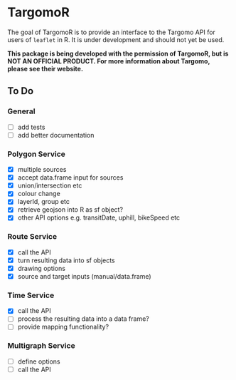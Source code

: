 
<!-- README.md is generated from README.Rmd. Please edit that file -->

# TargomoR

The goal of TargomoR is to provide an interface to the Targomo API for
users of `leaflet` in R. It is under development and should not yet be
used.

**This package is being developed with the permission of TargomoR, but
is NOT AN OFFICIAL PRODUCT. For more information about Targomo, please
see their website.**

## To Do

### General

  - [ ] add tests
  - [ ] add better documentation

### Polygon Service

  - [x] multiple sources
  - [x] accept data.frame input for sources
  - [x] union/intersection etc
  - [x] colour change
  - [x] layerId, group etc
  - [x] retrieve geojson into R as sf object?
  - [x] other API options e.g. transitDate, uphill, bikeSpeed etc

### Route Service

  - [x] call the API
  - [x] turn resulting data into sf objects
  - [x] drawing options
  - [x] source and target inputs (manual/data.frame)

### Time Service

  - [x] call the API
  - [ ] process the resulting data into a data frame?
  - [ ] provide mapping functionality?

### Multigraph Service

  - [ ] define options
  - [ ] call the API
